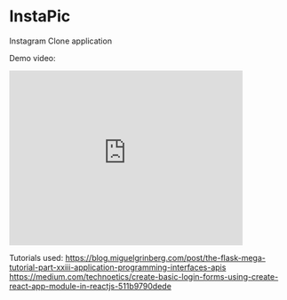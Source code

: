 # InstaPic
Instagram Clone application

Demo video:
<iframe 
  width="420" 
  height="315" 
  src="https://raw.githubusercontent.com/JacquelineJia/InstaPic/master/InstaPic_Demo.mov" 
  frameborder="0" 
  allowfullscreen>
</iframe>



Tutorials used:
https://blog.miguelgrinberg.com/post/the-flask-mega-tutorial-part-xxiii-application-programming-interfaces-apis
https://medium.com/technoetics/create-basic-login-forms-using-create-react-app-module-in-reactjs-511b9790dede
